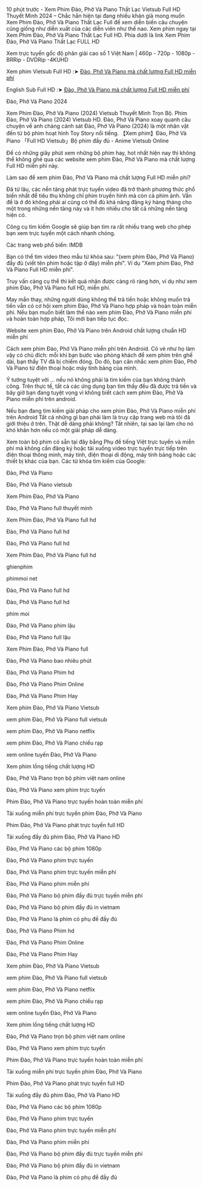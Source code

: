 10 phút trước - Xem Phim Đào, Phở Và Piano Thất Lạc Vietsub Full HD Thuyết Minh 2024 – Chắc hẳn hiện tại đang nhiều khán giả mong muốn Xem Phim Đào, Phở Và Piano Thất Lạc Full để xem diễn biến câu chuyện cũng giống như diễn xuất của các diễn viên như thế nao. Xem phim ngay tại Xem Phim Đào, Phở Và Piano Thất Lạc Full HD. Phía dưới là link Xem Phim Đào, Phở Và Piano Thất Lạc FULL HD

Xem trực tuyến gốc độ phân giải cao số 1 Việt Nam | 460p - 720p - 1080p - BRRip - DVDRip -4KUHD

Xem phim Vietsub Full HD :➤ [Đào, Phở Và Piano mà chất lượng Full HD miễn phí](https://seikonews.today/archives/filmes/xem-phim-lau-djao-pho-va-piano-2024-vietsub-mien-phi-online-full-hd)

English Sub Full HD :➤ [Đào, Phở Và Piano mà chất lượng Full HD miễn phí](https://seikonews.today/archives/filmes/xem-phim-lau-djao-pho-va-piano-2024-vietsub-mien-phi-online-full-hd)

Đào, Phở Và Piano 2024

Xem Phim Đào, Phở Và Piano (2024) Vietsub Thuyết Minh Trọn Bộ. Phim Đào, Phở Và Piano (2024) Vietsub HD. Đào, Phở Và Piano xoay quanh câu chuyện về anh chàng cảnh sát Đào, Phở Và Piano (2024) là một nhân vật đến từ bộ phim hoạt hình Toy Story nổi tiếng. 【Xem phim】Đào, Phở Và Piano 「Full HD Vietsub」Bộ phim đầy đủ - Anime Vietsub Online

Để có những giây phút xem những bộ phim hay, hot nhất hiện nay thì không thể không ghé qua các website xem phim Đào, Phở Và Piano mà chất lượng Full HD miễn phí này.

Làm sao để xem phim Đào, Phở Và Piano mà chất lượng Full HD miễn phí?

Đã từ lâu, các nền tảng phát trực tuyến video đã trở thành phương thức phổ biến nhất để tiêu thụ không chỉ phim truyền hình mà còn cả phim ảnh. Vấn đề là ở đó không phải ai cũng có thể đủ khả năng đăng ký hàng tháng cho một trong những nền tảng này và ít hơn nhiều cho tất cả những nền tảng hiện có.

Công cụ tìm kiếm Google sẽ giúp bạn tìm ra rất nhiều trang web cho phép bạn xem trực tuyến một cách nhanh chóng.

Các trang web phổ biến: IMDB

Bạn có thể tìm video theo mẫu từ khóa sau: "(xem phim Đào, Phở Và Piano) đầy đủ (viết tên phim hoặc tập ở đây) miễn phí". Ví dụ "Xem phim Đào, Phở Và Piano Full HD miễn phí".

Truy vấn càng cụ thể thì kết quả nhận được càng rõ ràng hơn, ví dụ như xem phim Đào, Phở Và Piano full HD, miễn phí.

May mắn thay, những người dùng không thể trả tiền hoặc không muốn trả tiền vẫn có cơ hội xem phim Đào, Phở Và Piano hợp pháp và hoàn toàn miễn phí. Nếu bạn muốn biết làm thế nào xem phim Đào, Phở Và Piano miễn phí và hoàn toàn hợp pháp, Tôi mời bạn tiếp tục đọc.

Website xem phim Đào, Phở Và Piano trên Android chất lượng chuẩn HD miễn phí

Cách xem phim Đào, Phở Và Piano miễn phí trên Android. Có vẻ như họ làm vậy có chủ đích: mỗi khi bạn bước vào phòng khách để xem phim trên ghế dài, bạn thấy TV đã bị chiếm đóng. Do đó, bạn cân nhắc xem phim Đào, Phở Và Piano từ điện thoại hoặc máy tính bảng của mình.

Ý tưởng tuyệt vời ... nếu nó không phải là tìm kiếm của bạn không thành công. Trên thực tế, tất cả các ứng dụng bạn tìm thấy đều đã được trả tiền và bây giờ bạn đang tuyệt vọng vì không biết cách xem phim Đào, Phở Và Piano miễn phí trên android.

Nếu bạn đang tìm kiếm giải pháp cho xem phim Đào, Phở Và Piano miễn phí trên Android Tất cả những gì bạn phải làm là truy cập trang web mà tôi đã giới thiệu ở trên. Thật dễ dàng phải không? Tất nhiên, tại sao lại làm cho nó khó khăn hơn nếu có một giải pháp dễ dàng.

Xem toàn bộ phim có sẵn tại đây bằng Phụ đề tiếng Việt trực tuyến và miễn phí mà không cần đăng ký hoặc tải xuống video trực tuyến trực tiếp trên điện thoại thông minh, máy tính, điện thoại di động, máy tính bảng hoặc các thiết bị khác của bạn.
Các từ khóa tìm kiếm của Google:

Đào, Phở Và Piano

Đào, Phở Và Piano vietsub

Xem Phim Đào, Phở Và Piano

Đào, Phở Và Piano full thuyết minh

Xem Phim Đào, Phở Và Piano full hd

Đào, Phở Và Piano full hd

Đào, Phở Và Piano full hd

Xem Phim Đào, Phở Và Piano full hd

ghienphim

phimmoi net

Đào, Phở Và Piano full hd

Đào, Phở Và Piano full hd

phim moi

Đào, Phở Và Piano phim lậu

Đào, Phở Và Piano full lậu

Xem Phim Đào, Phở Và Piano full

Đào, Phở Và Piano bao nhiêu phút

Đào, Phở Và Piano Phim hd

Đào, Phở Và Piano Phim Online

Đào, Phở Và Piano Phim Hay

Xem phim Đào, Phở Và Piano Vietsub

xem phim Đào, Phở Và Piano full vietsub

xem phim Đào, Phở Và Piano netflix

xem phim Đào, Phở Và Piano chiếu rạp

xem online tuyến Đào, Phở Và Piano

Xem phim lồng tiếng chất lượng HD

Đào, Phở Và Piano trọn bộ phim việt nam online

Đào, Phở Và Piano xem phim trực tuyến

Phim Đào, Phở Và Piano trực tuyến hoàn toàn miễn phí

Tải xuống miễn phí trực tuyến phim Đào, Phở Và Piano

Phim Đào, Phở Và Piano phát trực tuyến full HD

Tải xuống đầy đủ phim Đào, Phở Và Piano HD

Đào, Phở Và Piano các bộ phim 1080p

Đào, Phở Và Piano phim trực tuyến

Đào, Phở Và Piano phim trực tuyến miễn phí

Đào, Phở Và Piano phim miễn phí

Đào, Phở Và Piano bộ phim đầy đủ trực tuyến miễn phí

Đào, Phở Và Piano bộ phim đầy đủ in vietnam

Đào, Phở Và Piano là phim có phụ đề đầy đủ

Đào, Phở Và Piano Phim hd

Đào, Phở Và Piano Phim Online

Đào, Phở Và Piano Phim Hay

Xem phim Đào, Phở Và Piano Vietsub

xem phim Đào, Phở Và Piano full vietsub

xem phim Đào, Phở Và Piano netflix

xem phim Đào, Phở Và Piano chiếu rạp

xem online tuyến Đào, Phở Và Piano

Xem phim lồng tiếng chất lượng HD

Đào, Phở Và Piano trọn bộ phim việt nam online

Đào, Phở Và Piano xem phim trực tuyến

Phim Đào, Phở Và Piano trực tuyến hoàn toàn miễn phí

Tải xuống miễn phí trực tuyến phim Đào, Phở Và Piano

Phim Đào, Phở Và Piano phát trực tuyến full HD

Tải xuống đầy đủ phim Đào, Phở Và Piano HD

Đào, Phở Và Piano các bộ phim 1080p

Đào, Phở Và Piano phim trực tuyến

Đào, Phở Và Piano phim trực tuyến miễn phí

Đào, Phở Và Piano phim miễn phí

Đào, Phở Và Piano bộ phim đầy đủ trực tuyến miễn phí

Đào, Phở Và Piano bộ phim đầy đủ in vietnam

Đào, Phở Và Piano là phim có phụ đề đầy đủ
